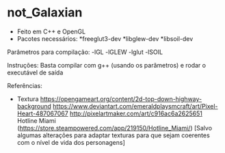 # not_Galaxian

- Feito em C++ e OpenGL
- Pacotes necessários:
*freeglut3-dev
*libglew-dev
*libsoil-dev

Parâmetros para compilação:
-lGL -lGLEW -lglut -lSOIL

Instruções:
Basta compilar com g++ (usando os parâmetros) e rodar o executável de saída

Referências:

- Textura
https://opengameart.org/content/2d-top-down-highway-background
https://www.deviantart.com/emeraldplaysmcraft/art/Pixel-Heart-487067067
http://pixelartmaker.com/art/c916ac6a2625651
Hotline Miami (https://store.steampowered.com/app/219150/Hotline_Miami/)
[Salvo algumas alterações para adaptar texturas para que sejam coerentes com o nível de vida dos personagens]




